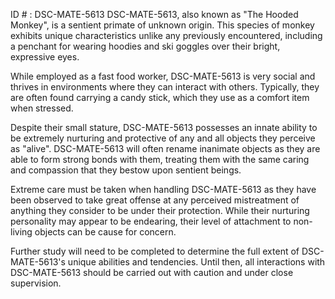 ID # : DSC-MATE-5613
DSC-MATE-5613, also known as "The Hooded Monkey", is a sentient primate of unknown origin. This species of monkey exhibits unique characteristics unlike any previously encountered, including a penchant for wearing hoodies and ski goggles over their bright, expressive eyes. 

While employed as a fast food worker, DSC-MATE-5613 is very social and thrives in environments where they can interact with others. Typically, they are often found carrying a candy stick, which they use as a comfort item when stressed. 

Despite their small stature, DSC-MATE-5613 possesses an innate ability to be extremely nurturing and protective of any and all objects they perceive as "alive". DSC-MATE-5613 will often rename inanimate objects as they are able to form strong bonds with them, treating them with the same caring and compassion that they bestow upon sentient beings. 

Extreme care must be taken when handling DSC-MATE-5613 as they have been observed to take great offense at any perceived mistreatment of anything they consider to be under their protection. While their nurturing personality may appear to be endearing, their level of attachment to non-living objects can be cause for concern. 

Further study will need to be completed to determine the full extent of DSC-MATE-5613's unique abilities and tendencies. Until then, all interactions with DSC-MATE-5613 should be carried out with caution and under close supervision.